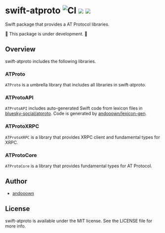 # swift-atproto ![CI](https://github.com/andooown/swift-atproto/actions/workflows/ci.yml/badge.svg?branch=main) [![](https://img.shields.io/endpoint?url=https%3A%2F%2Fswiftpackageindex.com%2Fapi%2Fpackages%2Fandooown%2Fswift-atproto%2Fbadge%3Ftype%3Dswift-versions)](https://swiftpackageindex.com/andooown/swift-atproto) [![](https://img.shields.io/endpoint?url=https%3A%2F%2Fswiftpackageindex.com%2Fapi%2Fpackages%2Fandooown%2Fswift-atproto%2Fbadge%3Ftype%3Dplatforms)](https://swiftpackageindex.com/andooown/swift-atproto)

Swift package that provides a AT Protocol libraries.

🚧 This package is under development. 🚧

## Overview
swift-atproto includes the following libraries.

### ATProto
`ATProto` is a umbrella library that includes all libraries in swift-atproto.

### ATProtoAPI
`ATProtoAPI` includes auto-generated Swift code from lexicon files in [bluesky-social/atproto](https://github.com/bluesky-social/atproto). Code is generated by [andooown/lexicon-gen](https://github.com/andooown/lexicon-gen).

### ATProtoXRPC
`ATProtoXRPC` is a library that provides XRPC client and fundamental types for XRPC.

### ATProtoCore
`ATProtoCore` is a library that provides fundamental types for AT Protocol.

## Author
- [andooown](https://github.com/andooown)

## License
swift-atproto is available under the MIT license. See the LICENSE file for more info.

